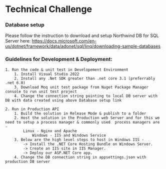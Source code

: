 ﻿
# Technical Challenge

### Database setup
Please follow the instruction to download and setup Northwind DB for SQL Server here:
https://docs.microsoft.com/en-us/dotnet/framework/data/adonet/sql/linq/downloading-sample-databases

### Guidelines for Development & Deployment: 
	1. Run the code & unit test in Developement Environment
		1. Install Visual Studio 2022
  		2. Install any .Net SDK greater than .net core 3.1 (preferrably .net 6.0)
		3. Download Moq unit test package from Nuget Package Manager console to run unit test project
  		4. Change the connection string pointing to local DB server with DB with data created using above Database setup link
		
	2. Run in Production API
		1. Build the solution in Release Mode & publish to a folder
		2. Host the solution in the Production web Server and for this we need to setup a process manager & commonly used  process managers are -
  			Linux - Nginx and Apache
     			Windows - IIS and Windows Service
		3. Below are the high level steps to host in Windows IIS - 
  			-> Install the .NET Core Hosting Bundle on Windows Server.
			-> Create an IIS site in IIS Manager.
			-> Deploy our ASP.NET Core app.
		4. Change the DB connection string in appsettings.json with production DB server
